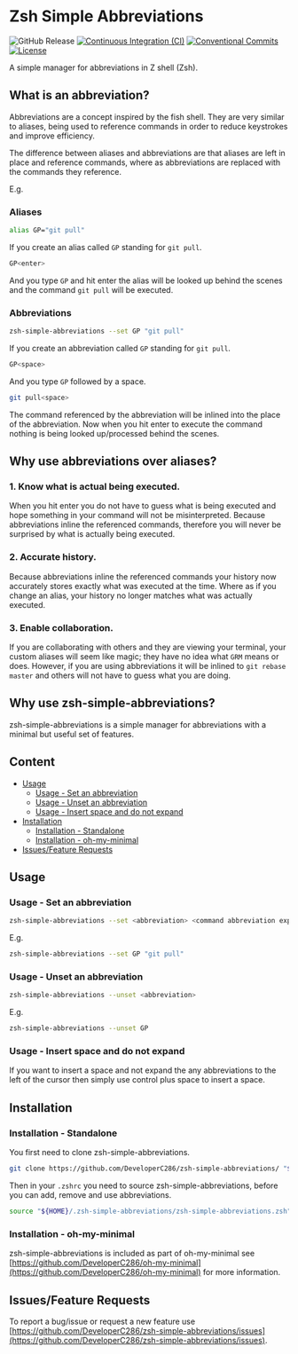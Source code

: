 # Zsh Simple Abbreviations
![GitHub Release](https://img.shields.io/github/v/release/DeveloperC286/zsh-simple-abbreviations)
[![Continuous Integration (CI)](https://github.com/DeveloperC286/zsh-simple-abbreviations/actions/workflows/continuous-integration.yml/badge.svg)](https://github.com/DeveloperC286/zsh-simple-abbreviations/actions/workflows/continuous-integration.yml)
[![Conventional Commits](https://img.shields.io/badge/Conventional%20Commits-1.0.0-yellow.svg)](https://conventionalcommits.org)
[![License](https://img.shields.io/badge/License-AGPLv3-blue.svg)](https://www.gnu.org/licenses/agpl-3.0)


A simple manager for abbreviations in Z shell (Zsh).


## What is an abbreviation?
Abbreviations are a concept inspired by the fish shell. They are very similar to aliases, being used to reference commands in order to reduce keystrokes and improve efficiency.

The difference between aliases and abbreviations are that aliases are left in place and reference commands, where as abbreviations are replaced with the commands they reference.

E.g.

### Aliases
```sh
alias GP="git pull"
```

If you create an alias called `GP` standing for `git pull`.

```sh
GP<enter>
```

And you type `GP` and hit enter the alias will be looked up behind the scenes and the command `git pull` will be executed.

### Abbreviations
```sh
zsh-simple-abbreviations --set GP "git pull"
```

If you create an abbreviation called `GP` standing for `git pull`.

```sh
GP<space>
```

And you type `GP` followed by a space.

```sh
git pull<space>
```

The command referenced by the abbreviation will be inlined into the place of the abbreviation.
Now when you hit enter to execute the command nothing is being looked up/processed behind the scenes.


## Why use abbreviations over aliases?
### 1. Know what is actual being executed.
When you hit enter you do not have to guess what is being executed and hope something in your command will not be misinterpreted.
Because abbreviations inline the referenced commands, therefore you will never be surprised by what is actually being executed.

### 2. Accurate history.
Because abbreviations inline the referenced commands your history now accurately stores exactly what was executed at the time.
Where as if you change an alias, your history no longer matches what was actually executed.

### 3. Enable collaboration.
If you are collaborating with others and they are viewing your terminal, your custom aliases will seem like magic; they have no idea what `GRM` means or does.
However, if you are using abbreviations it will be inlined to `git rebase master` and others will not have to guess what you are doing.


## Why use zsh-simple-abbreviations?
zsh-simple-abbreviations is a simple manager for abbreviations with a minimal but useful set of features.


## Content
 * [Usage](#usage)
   + [Usage - Set an abbreviation](#usage-set-an-abbreviation)
   + [Usage - Unset an abbreviation](#usage-unset-an-abbreviation)
   + [Usage - Insert space and do not expand](#usage-insert-space-and-do-not-expand)
 * [Installation](#installation)
   + [Installation - Standalone](#installation-standalone)
   + [Installation - oh-my-minimal](#installation-oh-my-minimal)
 * [Issues/Feature Requests](#issuesfeature-requests)


## Usage
### Usage - Set an abbreviation
```sh
zsh-simple-abbreviations --set <abbreviation> <command abbreviation expands to>
```

E.g.
```sh
zsh-simple-abbreviations --set GP "git pull"
```

### Usage - Unset an abbreviation
```sh
zsh-simple-abbreviations --unset <abbreviation>
```

E.g.
```sh
zsh-simple-abbreviations --unset GP
```

### Usage - Insert space and do not expand
If you want to insert a space and not expand the any abbreviations to the left of the cursor then simply use control plus space to insert a space.


## Installation
### Installation - Standalone
You first need to clone zsh-simple-abbreviations.

```sh
git clone https://github.com/DeveloperC286/zsh-simple-abbreviations/ "${HOME}/.zsh-simple-abbreviations"
```

Then in your `.zshrc` you need to source zsh-simple-abbreviations, before you can add, remove and use abbreviations.

```sh
source "${HOME}/.zsh-simple-abbreviations/zsh-simple-abbreviations.zsh"
```

### Installation - oh-my-minimal
zsh-simple-abbreviations is included as part of oh-my-minimal see [https://github.com/DeveloperC286/oh-my-minimal](https://github.com/DeveloperC286/oh-my-minimal) for more information.


## Issues/Feature Requests
To report a bug/issue or request a new feature use [https://github.com/DeveloperC286/zsh-simple-abbreviations/issues](https://github.com/DeveloperC286/zsh-simple-abbreviations/issues).
